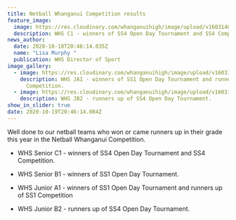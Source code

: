 ```yaml
---
title: Netball Whanganui Competition results
feature_image:
  image: https://res.cloudinary.com/whanganuihigh/image/upload/v1603140512/News/122156944_1709649355850830_2726581236902420586_o.jpg
  description: WHS C1 - winners of SS4 Open Day Tournament and SS4 Competition.
news_author:
  date: 2020-10-18T20:46:14.035Z
  name: "Lisa Murphy "
  publication: WHS Director of Sport
image_gallery:
  - image: https://res.cloudinary.com/whanganuihigh/image/upload/v1603140536/News/122196512_1709649352517497_3467012018862174894_o.jpg
    description: WHS JA1 - winners of SS1 Open Day Tournament and runners up of SS1
      Competition.
  - image: https://res.cloudinary.com/whanganuihigh/image/upload/v1603140549/News/122084530_1709649365850829_3133393116864805952_o.jpg
    description: WHS JB2 - runners up of SS4 Open Day Tournament.
show_in_slider: true
date: 2020-10-19T20:46:14.084Z
---
```

Well done to our netball teams who won or came runners up in their grade this year in the Netball Whanganui Competition. 

* WHS Senior C1 - winners of SS4 Open Day Tournament and SS4 Competition. 

* WHS Senior B1 - winners of SS1 Open Day Tournament.

* WHS Junior A1 - winners of SS1 Open Day Tournament and runners up of SS1 Competition  

* WHS Junior B2 - runners up of SS4 Open Day Tournament.